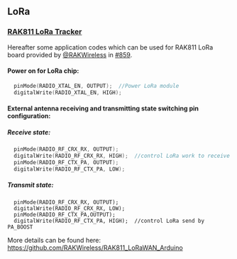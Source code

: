 ## LoRa

### [RAK811 LoRa Tracker](https://www.rakwireless.com/en/)

Hereafter some application codes which can be used for RAK811 LoRa board provided by [@RAKWireless](https://github.com/RAKWireless) in [#859](https://github.com/stm32duino/Arduino_Core_STM32/issues/859).

#### Power on for LoRa chip:
```C++
  pinMode(RADIO_XTAL_EN, OUTPUT);  //Power LoRa module
  digitalWrite(RADIO_XTAL_EN, HIGH);
```
#### External antenna receiving and transmitting state switching pin configuration:
##### Receive state:
``` C++
  pinMode(RADIO_RF_CRX_RX, OUTPUT);  
  digitalWrite(RADIO_RF_CRX_RX, HIGH);  //control LoRa work to receive
  pinMode(RADIO_RF_CTX_PA, OUTPUT);  
  digitalWrite(RADIO_RF_CTX_PA, LOW);
```
##### Transmit state:
```
  pinMode(RADIO_RF_CRX_RX, OUTPUT);  
  digitalWrite(RADIO_RF_CRX_RX, LOW);  
  pinMode(RADIO_RF_CTX_PA,OUTPUT);  
  digitalWrite(RADIO_RF_CTX_PA, HIGH);  //control LoRa send by PA_BOOST
``` 
More details can be found here:
https://github.com/RAKWireless/RAK811_LoRaWAN_Arduino